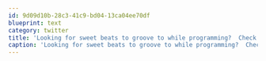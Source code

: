 ```yaml
---
id: 9d09d10b-28c3-41c9-bd04-13ca04ee70df
blueprint: text
category: twitter
title: 'Looking for sweet beats to groove to while programming?  Check out the #io2011 tracks: http://j.mp/jVDSRp http://j.mp/lFzKuv'
caption: 'Looking for sweet beats to groove to while programming?  Check out the <span class="hashtag hashtag_local">#<a href="http://tweettemp.darylchymko.ca/?tag=io2011">io2011</a> tracks: http://j.mp/jVDSRp http://j.mp/lFzKuv'
---
```

